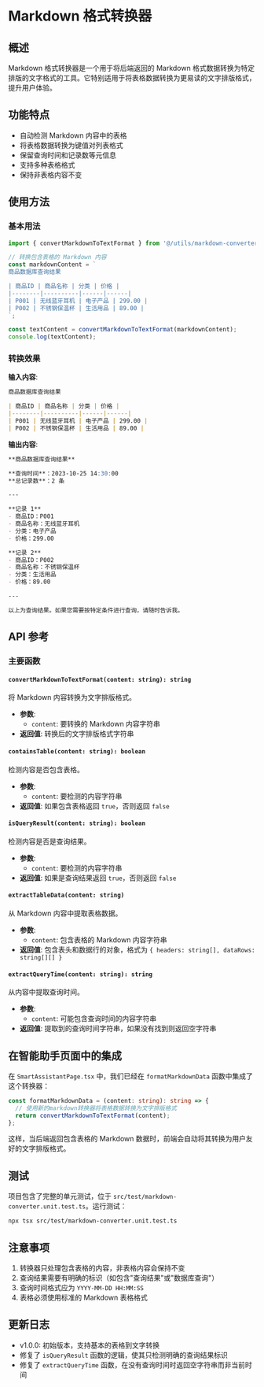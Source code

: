 # Markdown 格式转换器

## 概述

Markdown 格式转换器是一个用于将后端返回的 Markdown 格式数据转换为特定排版的文字格式的工具。它特别适用于将表格数据转换为更易读的文字排版格式，提升用户体验。

## 功能特点

- 自动检测 Markdown 内容中的表格
- 将表格数据转换为键值对列表格式
- 保留查询时间和记录数等元信息
- 支持多种表格格式
- 保持非表格内容不变

## 使用方法

### 基本用法

```typescript
import { convertMarkdownToTextFormat } from '@/utils/markdown-converter';

// 转换包含表格的 Markdown 内容
const markdownContent = `
商品数据库查询结果

| 商品ID | 商品名称 | 分类 | 价格 |
|--------|----------|------|------|
| P001 | 无线蓝牙耳机 | 电子产品 | 299.00 |
| P002 | 不锈钢保温杯 | 生活用品 | 89.00 |
`;

const textContent = convertMarkdownToTextFormat(markdownContent);
console.log(textContent);
```

### 转换效果

**输入内容**:
```markdown
商品数据库查询结果

| 商品ID | 商品名称 | 分类 | 价格 |
|--------|----------|------|------|
| P001 | 无线蓝牙耳机 | 电子产品 | 299.00 |
| P002 | 不锈钢保温杯 | 生活用品 | 89.00 |
```

**输出内容**:
```markdown
**商品数据库查询结果**

**查询时间**：2023-10-25 14:30:00
**总记录数**：2 条

---

**记录 1**
- 商品ID：P001
- 商品名称：无线蓝牙耳机
- 分类：电子产品
- 价格：299.00

**记录 2**
- 商品ID：P002
- 商品名称：不锈钢保温杯
- 分类：生活用品
- 价格：89.00

---

以上为查询结果。如果您需要按特定条件进行查询，请随时告诉我。
```

## API 参考

### 主要函数

#### `convertMarkdownToTextFormat(content: string): string`

将 Markdown 内容转换为文字排版格式。

- **参数**:
  - `content`: 要转换的 Markdown 内容字符串
- **返回值**: 转换后的文字排版格式字符串

#### `containsTable(content: string): boolean`

检测内容是否包含表格。

- **参数**:
  - `content`: 要检测的内容字符串
- **返回值**: 如果包含表格返回 `true`，否则返回 `false`

#### `isQueryResult(content: string): boolean`

检测内容是否是查询结果。

- **参数**:
  - `content`: 要检测的内容字符串
- **返回值**: 如果是查询结果返回 `true`，否则返回 `false`

#### `extractTableData(content: string)`

从 Markdown 内容中提取表格数据。

- **参数**:
  - `content`: 包含表格的 Markdown 内容字符串
- **返回值**: 包含表头和数据行的对象，格式为 `{ headers: string[], dataRows: string[][] }`

#### `extractQueryTime(content: string): string`

从内容中提取查询时间。

- **参数**:
  - `content`: 可能包含查询时间的内容字符串
- **返回值**: 提取到的查询时间字符串，如果没有找到则返回空字符串

## 在智能助手页面中的集成

在 `SmartAssistantPage.tsx` 中，我们已经在 `formatMarkdownData` 函数中集成了这个转换器：

```typescript
const formatMarkdownData = (content: string): string => {
  // 使用新的markdown转换器将表格数据转换为文字排版格式
  return convertMarkdownToTextFormat(content);
};
```

这样，当后端返回包含表格的 Markdown 数据时，前端会自动将其转换为用户友好的文字排版格式。

## 测试

项目包含了完整的单元测试，位于 `src/test/markdown-converter.unit.test.ts`。运行测试：

```bash
npx tsx src/test/markdown-converter.unit.test.ts
```

## 注意事项

1. 转换器只处理包含表格的内容，非表格内容会保持不变
2. 查询结果需要有明确的标识（如包含"查询结果"或"数据库查询"）
3. 查询时间格式应为 `YYYY-MM-DD HH:MM:SS`
4. 表格必须使用标准的 Markdown 表格格式

## 更新日志

- v1.0.0: 初始版本，支持基本的表格到文字转换
- 修复了 `isQueryResult` 函数的逻辑，使其只检测明确的查询结果标识
- 修复了 `extractQueryTime` 函数，在没有查询时间时返回空字符串而非当前时间